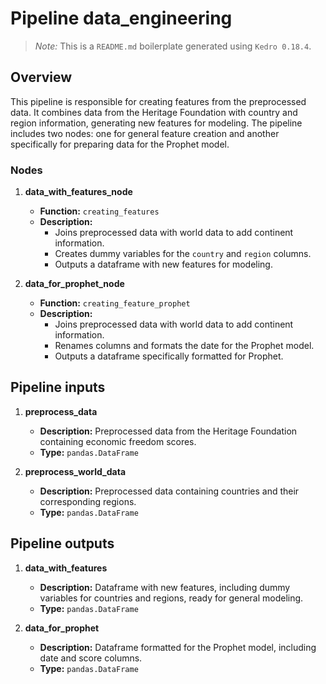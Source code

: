 # Pipeline data_engineering

> *Note:* This is a `README.md` boilerplate generated using `Kedro 0.18.4`.

## Overview

This pipeline is responsible for creating features from the preprocessed data. It combines data from the Heritage Foundation with country and region information, generating new features for modeling. The pipeline includes two nodes: one for general feature creation and another specifically for preparing data for the Prophet model.

### Nodes

1. **data_with_features_node**
    - **Function:** `creating_features`
    - **Description:** 
        - Joins preprocessed data with world data to add continent information.
        - Creates dummy variables for the `country` and `region` columns.
        - Outputs a dataframe with new features for modeling.

2. **data_for_prophet_node**
    - **Function:** `creating_feature_prophet`
    - **Description:** 
        - Joins preprocessed data with world data to add continent information.
        - Renames columns and formats the date for the Prophet model.
        - Outputs a dataframe specifically formatted for Prophet.

## Pipeline inputs

1. **preprocess_data**
    - **Description:** Preprocessed data from the Heritage Foundation containing economic freedom scores.
    - **Type:** `pandas.DataFrame`

2. **preprocess_world_data**
    - **Description:** Preprocessed data containing countries and their corresponding regions.
    - **Type:** `pandas.DataFrame`

## Pipeline outputs

1. **data_with_features**
    - **Description:** Dataframe with new features, including dummy variables for countries and regions, ready for general modeling.
    - **Type:** `pandas.DataFrame`

2. **data_for_prophet**
    - **Description:** Dataframe formatted for the Prophet model, including date and score columns.
    - **Type:** `pandas.DataFrame`
